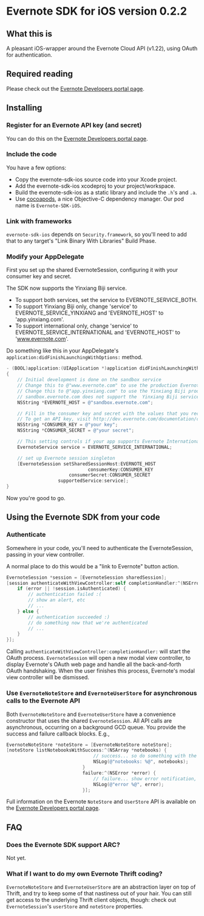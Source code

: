 Evernote SDK for iOS version 0.2.2
=========================================

What this is
------------
A pleasant iOS-wrapper around the Evernote Cloud API (v1.22), using OAuth for authentication.

Required reading
----------------
Please check out the [Evernote Developers portal page](http://dev.evernote.com/documentation/cloud/).

Installing
----------

### Register for an Evernote API key (and secret)

You can do this on the [Evernote Developers portal page](http://dev.evernote.com/documentation/cloud/).

### Include the code

You have a few options:

- Copy the evernote-sdk-ios source code into your Xcode project.
- Add the evernote-sdk-ios xcodeproj to your project/workspace.
- Build the evernote-sdk-ios as a static library and include the `.h`'s and `.a`.
- Use [cocoapods](http://cocoapods.org), a nice Objective-C dependency manager. Our pod name is `Evernote-SDK-iOS`.

### Link with frameworks

`evernote-sdk-ios` depends on `Security.framework`, so you'll need to add that to any target's "Link Binary With Libraries" Build Phase.

### Modify your AppDelegate

First you set up the shared EvernoteSession, configuring it with your consumer key and secret.

The SDK now supports the Yinxiang Biji service.

- To support both services, set the service to EVERNOTE_SERVICE_BOTH.
- To support Yinxiang Biji only, change 'service' to EVERNOTE_SERVICE_YINXIANG and 'EVERNOTE_HOST' to 'app.yinxiang.com'.
- To support international only, change 'service' to EVERNOTE_SERVICE_INTERNATIONAL and 'EVERNOTE_HOST' to 'www.evernote.com'.

Do something like this in your AppDelegate's `application:didFinishLaunchingWithOptions:` method.

```objective-c
- (BOOL)application:(UIApplication *)application didFinishLaunchingWithOptions:(NSDictionary *)launchOptions
{
    // Initial development is done on the sandbox service
    // Change this to @"www.evernote.com" to use the production Evernote service
    // Change this to @"app.yinxiang.com" to use the Yinxiang Biji production service
    // sandbox.evernote.com does not support the  Yinxiang Biji service
    NSString *EVERNOTE_HOST = @"sandbox.evernote.com";

    // Fill in the consumer key and secret with the values that you received from Evernote
    // To get an API key, visit http://dev.evernote.com/documentation/cloud/
    NSString *CONSUMER_KEY = @"your key";
    NSString *CONSUMER_SECRET = @"your secret";

    // This setting controls if your app supports Evernote International and/or Yinxiang Biji
    EvernoteService service = EVERNOTE_SERVICE_INTERNATIONAL;

    // set up Evernote session singleton
    [EvernoteSession setSharedSessionHost:EVERNOTE_HOST
                              consumerKey:CONSUMER_KEY
                       consumerSecret:CONSUMER_SECRET
                   supportedService:service];
}
```

Now you're good to go.

Using the Evernote SDK from your code
-------------------------------------

### Authenticate

Somewhere in your code, you'll need to authenticate the EvernoteSession, passing in your view controller.

A normal place to do this would be a "link to Evernote" button action.

```objective-c
EvernoteSession *session = [EvernoteSession sharedSession];
[session authenticateWithViewController:self completionHandler:^(NSError *error) {
    if (error || !session.isAuthenticated) {
        // authentication failed :(
        // show an alert, etc
        // ...
    } else {
        // authentication succeeded :)
        // do something now that we're authenticated
        // ...
    }
}];
```

Calling `authenticateWithViewController:completionHandler:` will start the OAuth process. `EvernoteSession` will open a new modal view controller, to display Evernote's OAuth web page and handle all the back-and-forth OAuth handshaking. When the user finishes this process, Evernote's modal view controller will be dismissed.

### Use `EvernoteNoteStore` and `EvernoteUserStore` for asynchronous calls to the Evernote API

Both `EvernoteNoteStore` and `EvernoteUserStore` have a convenience constructor that uses the shared `EvernoteSession`.
All API calls are asynchronous, occurring on a background GCD queue. You provide the success and failure callback blocks.
E.g.,

```objective-c
EvernoteNoteStore *noteStore = [EvernoteNoteStore noteStore];
[noteStore listNotebooksWithSuccess:^(NSArray *notebooks) {
                                // success... so do something with the returned objects
                                NSLog(@"notebooks: %@", notebooks);
                            }
                            failure:^(NSError *error) {
                                // failure... show error notification, etc
                                NSLog(@"error %@", error);
                            }];
```

Full information on the Evernote `NoteStore` and `UserStore` API is available on the [Evernote Developers portal page](http://dev.evernote.com/documentation/cloud/).

FAQ
---

### Does the Evernote SDK support ARC?

Not yet.

### What if I want to do my own Evernote Thrift coding?

`EvernoteNoteStore` and `EvernoteUserStore` are an abstraction layer on top of Thrift, and try to keep some of that nastiness out of your hair.
You can still get access to the underlying Thrift client objects, though: check out `EvernoteSession`'s `userStore` and `noteStore` properties.
